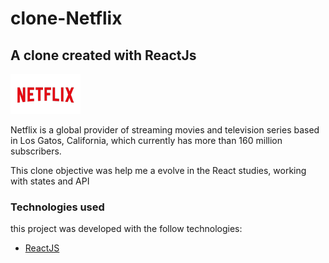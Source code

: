 # clone-Netflix
## A clone created with ReactJs

![Netflix](https://github.com/Brenox889/clone-Netflix/blob/master/web/src/assets/logo.png)

Netflix is a global provider of streaming movies and television series based in Los Gatos, California, which currently has more than 160 million subscribers.

This clone objective was help me a evolve in the React studies, working with states and API 

### Technologies used
  this project was developed with the follow technologies:
  
  - [ReactJS](https://pt-br.reactjs.org/)
